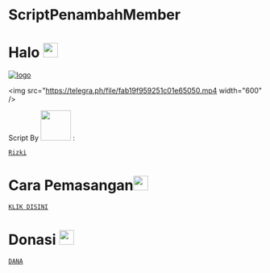 # ScriptPenambahMember 

# Halo <img src="https://github.com/TheDudeThatCode/TheDudeThatCode/blob/master/Assets/Hi.gif" width="29px">

[![ logo](https://telegra.ph/file/d3e05d77a53921d7af8e2.jpg)](https://github.com/Rizki636/)

<img src="https://telegra.ph/file/fab19f959251c01e65050.mp4 width="600" />

Script By <img src="https://github.com/TheDudeThatCode/TheDudeThatCode/blob/master/Assets/Handshake.gif" width="60px"> :

[`Rizki`](https://t.me/Rizki636)

# Cara Pemasangan<img src="https://github.com/TheDudeThatCode/TheDudeThatCode/blob/master/Assets/hmm.gif" width="29px">

[`KLIK DISINI`](https://t.me/joinchat/pWCdbbfYwnNlZDg1)

# Donasi <img src="https://github.com/TheDudeThatCode/TheDudeThatCode/blob/master/Assets/coin.gif" width="29px">

[`DANA`](https://link.dana.id/qr/2kk8xf6w)
